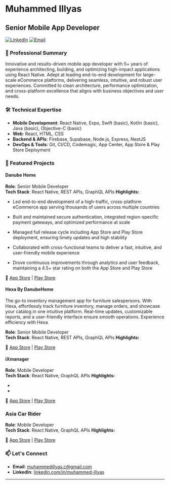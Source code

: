 # Muhammed Illyas

## Senior Mobile App Developer

[![LinkedIn](https://img.shields.io/badge/LinkedIn-Connect-blue)](https://www.linkedin.com/in/muhammed-illyas)
[![Email](https://img.shields.io/badge/Email-Contact-red)](mailto:muhammedillyas.c@gmail.com)

### 🎯 Professional Summary

Innovative and results-driven mobile app developer with 5+ years of experience architecting, building, and optimizing high-impact applications using React Native. Adept at leading end-to-end development for large-scale eCommerce platforms, delivering seamless, intuitive, and robust user experiences. Committed to clean architecture, performance optimization, and cross-platform excellence that aligns with business objectives and user needs.

### 🛠️ Technical Expertise

- **Mobile Development**: React Native, Expo, Swift (basic), Kotlin (basic), Java (basic), Objective-C (basic)
- **Web**: React, HTML, CSS
- **Backend & APIs**: Firebase, Supabase, Node.js, Express, NestJS
- **DevOps & Tools**: Git, CI/CD, Codemagic, App Center, App Store & Play Store Deployment

### 📱 Featured Projects

#### Danube Home

**Role**: Senior Mobile Developer  
**Tech Stack**: React Native, REST APIs, GraphQL APIs
**Highlights:**

- Led end-to-end development of a high-traffic, cross-platform eCommerce app serving thousands of users across multiple countries

- Built and maintained secure authentication, integrated region-specific payment gateways, and optimized performance at scale

- Managed full release cycle including App Store and Play Store deployment, ensuring timely updates and high stability

- Collaborated with cross-functional teams to deliver a fast, intuitive, and user-friendly mobile experience

- Drove continuous improvements through analytics and user feedback, maintaining a 4.5+ star rating on both the App Store and Play Store

🔗 [App Store](https://apps.apple.com/ae/app/danube-home/id1546580004) | [Play Store](https://play.google.com/store/apps/details?id=com.app.danubehomeonline&hl=en)

#### Hexa By DanubeHome

The go-to inventory management app for furniture salespersons. With Hexa, effortlessly track furniture inventory, manage orders, and showcase your catalog in one intuitive platform. Real-time updates, customizable reports, and a user-friendly interface ensure smooth operations. Experience efficiency with Hexa.

**Role**: Senior Mobile Developer  
**Tech Stack**: React Native, REST APIs, GraphQL APIs
**Highlights:**

🔗 [App Store](https://apps.apple.com/us/app/hexa-by-danubehome/id6499588845) | [Play Store](https://play.google.com/store/apps/details?id=com.danubehome.bounce&hl=en)

#### iXmanager

**Role**: Mobile Developer  
**Tech Stack**: React Native, GraphQL APIs
**Highlights:**

-
-

🔗 [App Store](http://apps.apple.com/cz/app/ixmanager/id1456231465) | [Play Store](https://play.google.com/store/search?q=ixmanager&c=apps&hl=en)

### Asia Car Rider

**Role**: Mobile Developer  
**Tech Stack**: React Native, GraphQL APIs
**Highlights:**

🔗 [App Store](https://apps.apple.com/fi/app/asia-car-rider/id1395827754) | [Play Store](https://play.google.com/store/apps/details?id=asiacarservice.rider&hl=en)

### 📫 Let's Connect

- **Email**: [muhammedillyas.c@gmail.com](mailto:muhammedillyas.c@gmail.com)
- **LinkedIn**: [linkedin.com/in/muhammed-illyas](https://www.linkedin.com/in/muhammed-illyas)

---

